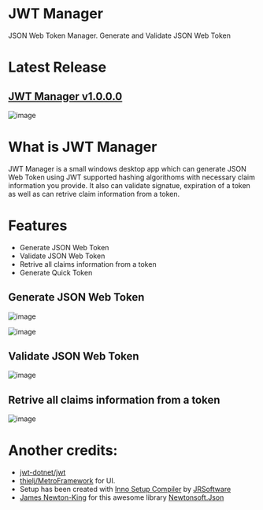 # JWT Manager
JSON Web Token Manager. Generate and Validate JSON Web Token

# Latest Release
## [JWT Manager v1.0.0.0](https://github.com/sajeebchandan/JWTManager/releases/tag/1.0.0.0)

![image](https://user-images.githubusercontent.com/34353160/86495347-d1c23380-bd9a-11ea-8c65-0b210e75af62.png)

# What is JWT Manager
JWT Manager is a small windows desktop app which can generate JSON Web Token using JWT supported hashing algorithoms with necessary claim information you provide. It also can validate signatue, expiration of a token as well as can retrive claim information from a token.

# Features
* Generate JSON Web Token
* Validate JSON Web Token
* Retrive all claims information from a token
* Generate Quick Token

## Generate JSON Web Token
![image](https://user-images.githubusercontent.com/34353160/85946925-945c4100-b969-11ea-9c28-1b1a4e656b42.png)

![image](https://user-images.githubusercontent.com/34353160/85946942-b5249680-b969-11ea-99f6-9cf46ff5bbc5.png)

## Validate JSON Web Token
![image](https://user-images.githubusercontent.com/34353160/85946998-fc128c00-b969-11ea-8408-8a5a2ef592d4.png)

## Retrive all claims information from a token
![image](https://user-images.githubusercontent.com/34353160/85947043-37ad5600-b96a-11ea-94c8-d0ed80a8cb7c.png)

# Another credits:
* [jwt-dotnet/jwt](https://github.com/jwt-dotnet/jwt)
* [thielj/MetroFramework](https://github.com/thielj/MetroFramework) for UI.
* Setup has been created with [Inno Setup Compiler](https://github.com/jrsoftware/issrc) by [JRSoftware](https://github.com/jrsoftware)
* [James Newton-King](https://github.com/JamesNK) for this awesome library [Newtonsoft.Json](https://github.com/JamesNK/Newtonsoft.Json)
